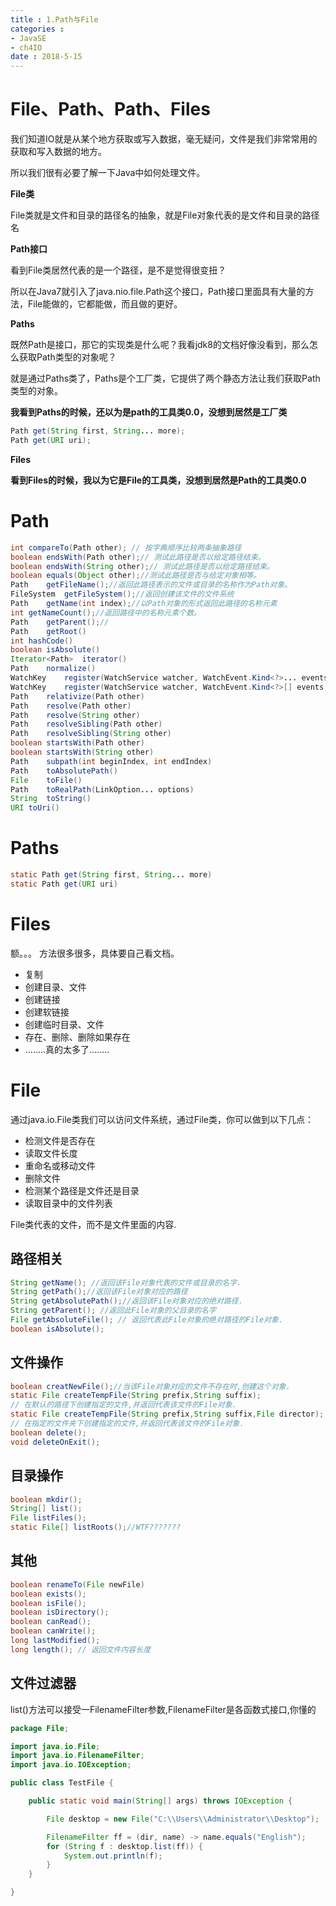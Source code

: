 ```yaml
---
title : 1.Path与File
categories : 
- JavaSE
- ch4IO
date : 2018-5-15
---
```


# File、Path、Path、Files

我们知道IO就是从某个地方获取或写入数据，毫无疑问，文件是我们非常常用的获取和写入数据的地方。

所以我们很有必要了解一下Java中如何处理文件。

**File类**

File类就是文件和目录的路径名的抽象，就是File对象代表的是文件和目录的路径名

**Path接口**

看到File类居然代表的是一个路径，是不是觉得很变扭？

所以在Java7就引入了java.nio.file.Path这个接口，Path接口里面具有大量的方法，File能做的，它都能做，而且做的更好。

**Paths**

既然Path是接口，那它的实现类是什么呢？我看jdk8的文档好像没看到，那么怎么获取Path类型的对象呢？

就是通过Paths类了，Paths是个工厂类，它提供了两个静态方法让我们获取Path类型的对象。

**我看到Paths的时候，还以为是path的工具类0.0，没想到居然是工厂类**

```java
Path get(String first, String... more);
Path get(URI uri);
```

**Files**

**看到Files的时候，我以为它是File的工具类，没想到居然是Path的工具类0.0**

# Path

```java
int	compareTo(Path other); // 按字典顺序比较两条抽象路径
boolean	endsWith(Path other);// 测试此路径是否以给定路径结束。
boolean	endsWith(String other);// 测试此路径是否以给定路径结束。
boolean	equals(Object other);//测试此路径是否与给定对象相等。
Path	getFileName();//返回此路径表示的文件或目录的名称作为Path对象。
FileSystem	getFileSystem();//返回创建该文件的文件系统
Path	getName(int index);//以Path对象的形式返回此路径的名称元素
int	getNameCount();//返回路径中的名称元素个数。
Path	getParent();//
Path	getRoot()
int	hashCode()
boolean	isAbsolute()
Iterator<Path>	iterator()
Path	normalize()
WatchKey	register(WatchService watcher, WatchEvent.Kind<?>... events)
WatchKey	register(WatchService watcher, WatchEvent.Kind<?>[] events, WatchEvent.Modifier... modifiers)
Path	relativize(Path other)
Path	resolve(Path other)
Path	resolve(String other)
Path	resolveSibling(Path other)
Path	resolveSibling(String other)
boolean	startsWith(Path other)
boolean	startsWith(String other)
Path	subpath(int beginIndex, int endIndex)
Path	toAbsolutePath()
File	toFile()
Path	toRealPath(LinkOption... options)
String	toString()
URI	toUri()
```

# Paths

```java
static Path	get(String first, String... more)
static Path	get(URI uri)
```

# Files

额。。。 方法很多很多，具体要自己看文档。

- 复制
- 创建目录、文件
- 创建链接
- 创建软链接
- 创建临时目录、文件
- 存在、删除、删除如果存在
- ........真的太多了........

# File

通过java.io.File类我们可以访问文件系统，通过File类，你可以做到以下几点：

- 检测文件是否存在
- 读取文件长度
- 重命名或移动文件
- 删除文件
- 检测某个路径是文件还是目录
- 读取目录中的文件列表

File类代表的文件，而不是文件里面的内容.

## 路径相关

```java
String getName(); //返回该File对象代表的文件或目录的名字.
String getPath();//返回该File对象对应的路径
String getAbsolutePath();//返回该File对象对应的绝对路径.
String getParent(); //返回此File对象的父目录的名字
File getAbsoluteFile(); // 返回代表此File对象的绝对路径的File对象.
boolean isAbsolute();
```

## 文件操作

```java
boolean creatNewFile();//当该File对象对应的文件不存在时,创建这个对象.
static File createTempFile(String prefix,String suffix);
// 在默认的路径下创建指定的文件,并返回代表该文件的File对象.
static File createTempFile(String prefix,String suffix,File director);
// 在指定的文件夹下创建指定的文件,并返回代表该文件的File对象.
boolean delete();
void deleteOnExit();
```

## 目录操作

```java
boolean mkdir();
String[] list();
File listFiles();
static File[] listRoots();//WTF???????
```

## 其他

```java
boolean renameTo(File newFile)
boolean exists();
boolean isFile();
boolean isDirectory();
boolean canRead();
boolean canWrite();
long lastModified();
long length(); // 返回文件内容长度
```

## 文件过滤器

list()方法可以接受一FilenameFilter参数,FilenameFilter是各函数式接口,你懂的

```java
package File;

import java.io.File;
import java.io.FilenameFilter;
import java.io.IOException;

public class TestFile {

	public static void main(String[] args) throws IOException {

		File desktop = new File("C:\\Users\\Administrator\\Desktop");

		FilenameFilter ff = (dir, name) -> name.equals("English");
		for (String f : desktop.list(ff)) {
			System.out.println(f);
		}
	}

}
```



